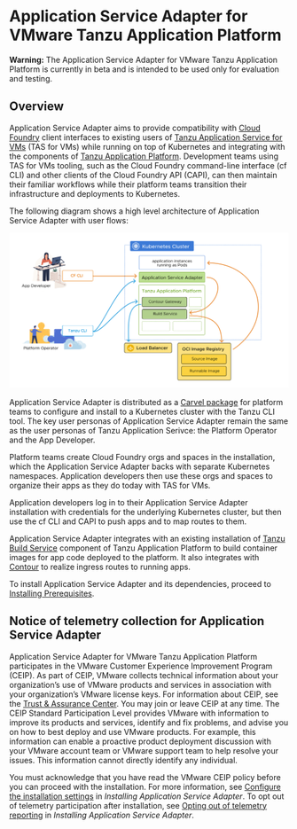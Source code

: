# Application Service Adapter for VMware Tanzu Application Platform


<p class="note warning">
<strong>Warning:</strong> The Application Service Adapter for VMware Tanzu Application Platform is currently in beta and is intended to be used only for evaluation and testing.
</p>

## Overview

Application Service Adapter aims to provide compatibility with [Cloud Foundry](https://www.cloudfoundry.org/) client interfaces to existing users of [Tanzu Application Service for VMs](https://tanzu.vmware.com/application-service) (TAS for VMs) while running on top of Kubernetes and integrating with the components of [Tanzu Application Platform](https://tanzu.vmware.com/application-platform). Development teams using TAS for VMs tooling, such as the Cloud Foundry command-line interface (cf CLI) and other clients of the Cloud Foundry API (CAPI), can then maintain their familiar workflows while their platform teams transition their infrastructure and deployments to Kubernetes.

The following diagram shows a high level architecture of Application Service Adapter with user flows:

![Application Service Adapter architecture diagram with user flows](images/architecture.png)

Application Service Adapter is distributed as a [Carvel package](https://carvel.dev/) for platform teams to configure and install to a Kubernetes cluster with the Tanzu CLI tool. The key user personas of Application Service Adapter remain the same as the user personas of Tanzu Application Serivce: the Platform Operator and the App Developer.

Platform teams create Cloud Foundry orgs and spaces in the installation, which the Application Service Adapter backs with separate Kubernetes namespaces. Application developers then use these orgs and spaces to organize their apps as they do today with TAS for VMs.

Application developers log in to their Application Service Adapter installation with credentials for the underlying Kubernetes cluster, but then use the cf CLI and CAPI to push apps and to map routes to them.

Application Service Adapter integrates with an existing installation of [Tanzu Build Service](https://tanzu.vmware.com/build-service) component of Tanzu Application Platform to build container images for app code deployed to the platform. It also integrates with [Contour](https://projectcontour.io/) to realize ingress routes to running apps.

To install Application Service Adapter and its dependencies, proceed to [Installing Prerequisites](install-prerequisites.md).

## <a id='telemetry-notice'></a> Notice of telemetry collection for Application Service Adapter

[//]: # (This following text came from legal. Do not edit it.)

Application Service Adapter for VMware Tanzu Application Platform participates in the VMware Customer Experience Improvement Program (CEIP).
As part of CEIP, VMware collects technical information about your organization’s use of VMware
products and services in association with your organization’s VMware license keys.
For information about CEIP, see the [Trust & Assurance Center](https://www.vmware.com/solutions/trustvmware/ceip.html).
You may join or leave CEIP at any time.
The CEIP Standard Participation Level provides VMware with information to improve its products and
services, identify and fix problems, and advise you on how to best deploy and use VMware products.
For example, this information can enable a proactive product deployment discussion with your VMware
account team or VMware support team to help resolve your issues.
This information cannot directly identify any individual.

[//]: # (The text above came from legal. Do not edit it.)

You must acknowledge that you have read the VMware CEIP policy before you can proceed with the
installation.
For more information, see [Configure the installation settings](install.md#configure-installation-settings) in _Installing Application Service Adapter_.
To opt out of telemetry participation after installation, see
[Opting out of telemetry reporting](install.md#opt-out-telemetry) in _Installing Application Service Adapter_.
